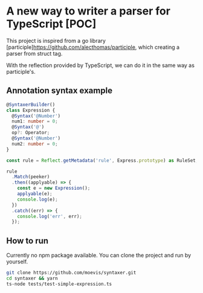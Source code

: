 # A new way to writer a parser for TypeScript [POC]

This project is inspired from a go library [participle]https://github.com/alecthomas/participle, which creating a parser from struct tag.

With the reflection provided by TypeScript, we can do it in the same way as participle's.

## Annotation syntax example

```typescript
@SyntaxerBuilder()
class Expression {
  @Syntax('@Number')
  num1: number = 0;
  @Syntax('@')
  op?: Operator;
  @Syntax('@Number')
  num2: number = 0;
}

const rule = Reflect.getMetadata('rule', Express.prototype) as RuleSet;

rule
  .Match(peeker)
  .then((applyable) => {
    const e = new Expression();
    applyable(e);
    console.log(e);
  })
  .catch((err) => {
    console.log('err', err);
  });

```


## How to run

Currently no npm package available. You can clone the project and run by yourself.

```bash
git clone https://github.com/moevis/syntaxer.git
cd syntaxer && yarn
ts-node tests/test-simple-expression.ts
```